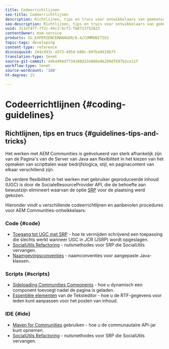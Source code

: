 ```yaml
---
title: Codeerrichtlijnen
seo-title: Codeerrichtlijnen
description: Richtlijnen, tips en trucs voor ontwikkelaars van gemeenschappen
seo-description: Richtlijnen, tips en trucs voor ontwikkelaars van gemeenschappen
uuid: 311ef4f7-7f2c-44c3-bcf2-f68713752623
contentOwner: msm-service
products: SG_EXPERIENCEMANAGER/6.4/COMMUNITIES
topic-tags: developing
content-type: reference
discoiquuid: 244cd43c-a573-495d-b80c-b97ba9d19b75
translation-type: tm+mt
source-git-commit: 4d64494dff34108d32e060a96209df697b2ce11f
workflow-type: tm+mt
source-wordcount: '188'
ht-degree: 1%

---
```



# Codeerrichtlijnen {#coding-guidelines}

## Richtlijnen, tips en trucs {#guidelines-tips-and-tricks}

Het werken met AEM Communities is geëvolueerd van sterk afhankelijk zijn van de Pagina&#39;s van de Server van Java aan flexibiliteit in het kiezen van het opmaken van scripttalen waar bedrijfslogica, stijl, en paginacontent van elkaar verschillend zijn.

De verdere flexibiliteit in het werken met gebruiker geproduceerde inhoud (UGC) is door de SocialeResourceProvider API, die de behoefte aan bewustzijn elimineert waarvan de optie [SRP](srp.md) voor de plaatsing werd gekozen.

Hieronder vindt u verschillende codeerrichtlijnen en aanbevolen procedures voor AEM Communities-ontwikkelaars:

### Code {#code}

* [Toegang tot UGC met SRP](accessing-ugc-with-srp.md) - hoe te vermijden schrijvend een toepassing die slechts werkt wanneer UGC in JCR (JSRP) wordt opgeslagen.
* [SocialUtils Refactoring](socialutils.md) - nutsmethodes voor SRP die SocialUtils vervangen.
* [Naamgevingsconventies](naming-conventions.md) - naamconventies voor aangepaste Java-klassen.

### Scripts {#scripts}

* [Sideloading Communities Components](sideloading.md) - hoe u dynamisch een component toevoegt nadat de pagina is geladen.
* [Essentiële elementen](rte.md) van de Teksteditor - hoe u de RTF-gegevens voor leden kunt aanpassen voor het posten van inhoud.

### IDE {#ide}

* [Maven for Communities](maven.md) gebruiken - hoe u de communautaire API-jar kunt opnemen.
* [SocialUtils Refactoring](socialutils.md) - nutsmethodes voor SRP die SocialUtils vervangen.

